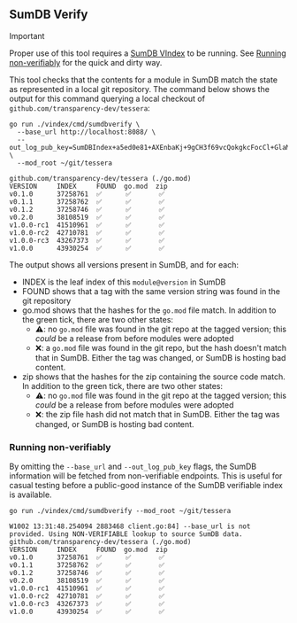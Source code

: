 ## SumDB Verify

> [!IMPORTANT]
> Proper use of this tool requires a [SumDB VIndex](../sumdb/) to be running.
> See [Running non-verifiably](#running-non-verifiably) for the quick and dirty way.

This tool checks that the contents for a module in SumDB match the state as represented in a local git repository.
The command below shows the output for this command querying a local checkout of `github.com/transparency-dev/tessera`:

```shell
go run ./vindex/cmd/sumdbverify \
  --base_url http://localhost:8088/ \
  --out_log_pub_key=SumDBIndex+a5ed0e81+AXEnbaKj+9gCH3f69vcQokgkcFocCl+GlaMXrAg8mRzd \
  --mod_root ~/git/tessera

github.com/transparency-dev/tessera (./go.mod)
VERSION     INDEX     FOUND  go.mod  zip
v0.1.0      37258761  ✅      ✅       ✅
v0.1.1      37258762  ✅      ✅       ✅
v0.1.2      37258746  ✅      ✅       ✅
v0.2.0      38108519  ✅      ✅       ✅
v1.0.0-rc1  41510961  ✅      ✅       ✅
v1.0.0-rc2  42710781  ✅      ✅       ✅
v1.0.0-rc3  43267373  ✅      ✅       ✅
v1.0.0      43930254  ✅      ✅       ✅
```

The output shows all versions present in SumDB, and for each:
 - INDEX is the leaf index of this `module@version` in SumDB
 - FOUND shows that a tag with the same version string was found in the git repository
 - go.mod shows that the hashes for the `go.mod` file match. In addition to the green tick, there are two other states:
   - ⚠️: no `go.mod` file was found in the git repo at the tagged version; this _could_ be a release from before modules were adopted
   - ❌: a `go.mod` file was found in the git repo, but the hash doesn't match that in SumDB. Either the tag was changed, or SumDB is hosting bad content.
 - zip shows that the hashes for the zip containing the source code match. In addition to the green tick, there are two other states:
   - ⚠️: no `go.mod` file was found in the git repo at the tagged version; this _could_ be a release from before modules were adopted
   - ❌: the zip file hash did not match that in SumDB. Either the tag was changed, or SumDB is hosting bad content.

### Running non-verifiably

By omitting the `--base_url` and `--out_log_pub_key` flags, the SumDB information will be fetched from non-verifiable endpoints.
This is useful for casual testing before a public-good instance of the SumDB verifiable index is available.

```shell
go run ./vindex/cmd/sumdbverify --mod_root ~/git/tessera

W1002 13:31:48.254094 2883468 client.go:84] --base_url is not provided. Using NON-VERIFIABLE lookup to source SumDB data.
github.com/transparency-dev/tessera (./go.mod)
VERSION     INDEX     FOUND  go.mod  zip
v0.1.0      37258761  ✅      ✅       ✅
v0.1.1      37258762  ✅      ✅       ✅
v0.1.2      37258746  ✅      ✅       ✅
v0.2.0      38108519  ✅      ✅       ✅
v1.0.0-rc1  41510961  ✅      ✅       ✅
v1.0.0-rc2  42710781  ✅      ✅       ✅
v1.0.0-rc3  43267373  ✅      ✅       ✅
v1.0.0      43930254  ✅      ✅       ✅
```
